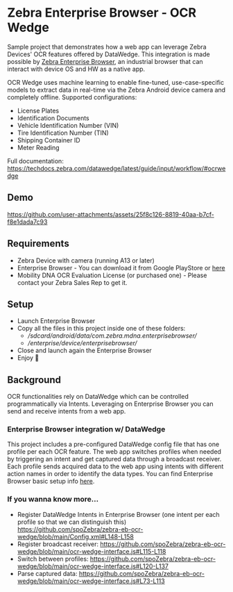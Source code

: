# Zebra Enterprise Browser - OCR Wedge
Sample project that demonstrates how a web app can leverage Zebra Devices' OCR features offered by DataWedge.
This integration is made possible by [Zebra Enterprise Browser](https://techdocs.zebra.com/enterprise-browser/), an industrial browser that can interact with device OS and HW as a native app.

OCR Wedge uses machine learning to enable fine-tuned, use-case-specific models to extract data in real-time via the Zebra Android device camera and completely offline. Supported configurations:
- License Plates
- Identification Documents
- Vehicle Identification Number (VIN)
- Tire Identification Number (TIN)
- Shipping Container ID
- Meter Reading

Full documentation: https://techdocs.zebra.com/datawedge/latest/guide/input/workflow/#ocrwedge

## Demo
https://github.com/user-attachments/assets/25f8c126-8819-40aa-b7cf-f8e1dada7c93

## Requirements
- Zebra Device with camera (running A13 or later)
- Enterprise Browser - You can download it from Google PlayStore or [here](https://www.zebra.com/gb/en/support-downloads/software/mobile-computer-software/enterprise-browser.html)
- Mobility DNA OCR Evaluation License (or purchased one) - Please contact your Zebra Sales Rep to get it.

## Setup
- Launch Enterprise Browser
- Copy all the files in this project inside one of these folders:
  - */sdcard/android/data/com.zebra.mdna.enterprisebrowser/*
  - */enterprise/device/enterprisebrowser/*
- Close and launch again the Enterprise Browser
- Enjoy 🦓

## Background
OCR functionalities rely on DataWedge which can be controlled programmatically via Intents.
Leveraging on Enterprise Browser you can send and receive intents from a web app.

### Enterprise Browser integration w/ DataWedge
This project includes a pre-configured DataWedge config file that has one profile per each OCR feature.
The web app switches profiles when needed by triggering an intent and get captured data through a broadcast receiver.
Each profile sends acquired data to the web app using intents with different action names in order to identify the data types.
You can find Enterprise Browser basic setup info [here](https://techdocs.zebra.com/enterprise-browser/3-3/guide/datawedge/).

### If you wanna know more...

- Register DataWedge Intents in Enterprise Browser (one intent per each profile so that we can distinguish this)
  https://github.com/spoZebra/zebra-eb-ocr-wedge/blob/main/Config.xml#L148-L158
- Register broadcast receiver:
  https://github.com/spoZebra/zebra-eb-ocr-wedge/blob/main/ocr-wedge-interface.js#L115-L118
- Switch between profiles:
  https://github.com/spoZebra/zebra-eb-ocr-wedge/blob/main/ocr-wedge-interface.js#L120-L137
- Parse captured data:
  https://github.com/spoZebra/zebra-eb-ocr-wedge/blob/main/ocr-wedge-interface.js#L73-L113



